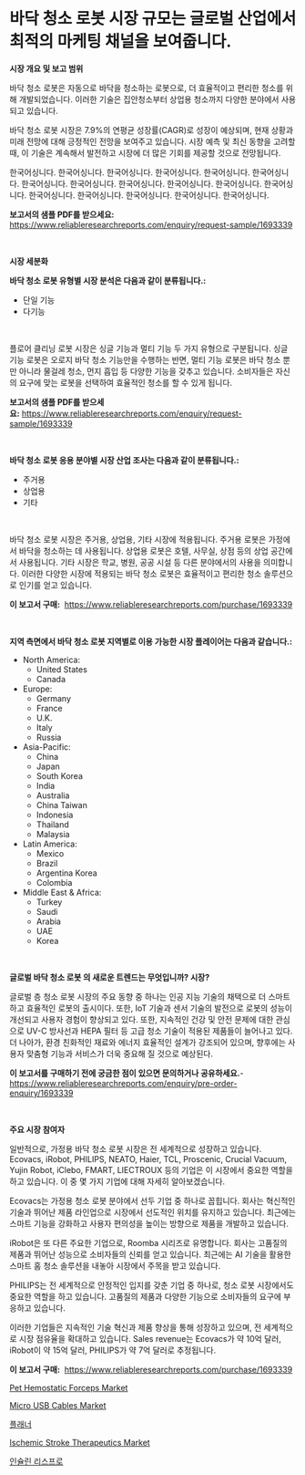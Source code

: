 <p><h1>바닥 청소 로봇 시장 규모는 글로벌 산업에서 최적의 마케팅 채널을 보여줍니다.</h1></p><p><strong>시장 개요 및 보고 범위</strong></p>
<p><p>바닥 청소 로봇은 자동으로 바닥을 청소하는 로봇으로, 더 효율적이고 편리한 청소를 위해 개발되었습니다. 이러한 기술은 집안청소부터 상업용 청소까지 다양한 분야에서 사용되고 있습니다. </p><p>바닥 청소 로봇 시장은 7.9%의 연평균 성장률(CAGR)로 성장이 예상되며, 현재 상황과 미래 전망에 대해 긍정적인 전망을 보여주고 있습니다. 시장 예측 및 최신 동향을 고려할 때, 이 기술은 계속해서 발전하고 시장에 더 많은 기회를 제공할 것으로 전망됩니다.</p><p>한국어싱니다. 한국어싱니다. 한국어싱니다. 한국어싱니다. 한국어싱니다. 한국어싱니다. 한국어싱니다. 한국어싱니다. 한국어싱니다. 한국어싱니다. 한국어싱니다. 한국어싱니다. 한국어싱니다. 한국어싱니다. 한국어싱니다. 한국어싱니다. 한국어싱니다.</p></p>
<p><strong>보고서의 샘플 PDF를 받으세요:</strong> <a href="https://www.reliableresearchreports.com/enquiry/request-sample/1693339">https://www.reliableresearchreports.com/enquiry/request-sample/1693339</a></p>
<p>&nbsp;</p>
<p><strong>시장 세분화</strong></p>
<p><strong>바닥 청소 로봇 유형별 시장 분석은 다음과 같이 분류됩니다.:</strong></p>
<p><ul><li>단일 기능</li><li>다기능</li></ul></p>
<p>&nbsp;</p>
<p><p>플로어 클리닝 로봇 시장은 싱글 기능과 멀티 기능 두 가지 유형으로 구분됩니다. 싱글 기능 로봇은 오로지 바닥 청소 기능만을 수행하는 반면, 멀티 기능 로봇은 바닥 청소 뿐만 아니라 물걸레 청소, 먼지 흡입 등 다양한 기능을 갖추고 있습니다. 소비자들은 자신의 요구에 맞는 로봇을 선택하여 효율적인 청소를 할 수 있게 됩니다.</p></p>
<p><strong>보고서의 샘플 PDF를 받으세요:</strong>&nbsp;<a href="https://www.reliableresearchreports.com/enquiry/request-sample/1693339">https://www.reliableresearchreports.com/enquiry/request-sample/1693339</a></p>
<p>&nbsp;</p>
<p><strong> 바닥 청소 로봇 응용 분야별 시장 산업 조사는 다음과 같이 분류됩니다.:</strong></p>
<p><ul><li>주거용</li><li>상업용</li><li>기타</li></ul></p>
<p>&nbsp;</p>
<p><p>바닥 청소 로봇 시장은 주거용, 상업용, 기타 시장에 적용됩니다. 주거용 로봇은 가정에서 바닥을 청소하는 데 사용됩니다. 상업용 로봇은 호텔, 사무실, 상점 등의 상업 공간에서 사용됩니다. 기타 시장은 학교, 병원, 공공 시설 등 다른 분야에서의 사용을 의미합니다. 이러한 다양한 시장에 적용되는 바닥 청소 로봇은 효율적이고 편리한 청소 솔루션으로 인기를 얻고 있습니다.</p></p>
<p><strong>이 보고서 구매:</strong>&nbsp; <a href="https://www.reliableresearchreports.com/purchase/1693339">https://www.reliableresearchreports.com/purchase/1693339</a></p>
<p>&nbsp;</p>
<p><strong>지역 측면에서 바닥 청소 로봇 지역별로 이용 가능한 시장 플레이어는 다음과 같습니다.:</strong></p>
<p><ul>
    <li>
        North America:
        <ul>
            <li>United States</li>
            <li>Canada</li>
        </ul>
    </li>
    <li>
        Europe:
        <ul>
            <li>Germany</li>
            <li>France</li>
            <li>U.K.</li>
            <li>Italy</li>
            <li>Russia</li>
        </ul>
    </li>
    <li>
        Asia-Pacific:
        <ul>
            <li>China</li>
            <li>Japan</li>
            <li>South Korea</li>
            <li>India</li>
            <li>Australia</li>
            <li>China Taiwan</li>
            <li>Indonesia</li>
            <li>Thailand</li>
            <li>Malaysia</li>
        </ul>
    </li>
    <li>
        Latin America:
        <ul>
            <li>Mexico</li>
            <li>Brazil</li>
            <li>Argentina Korea</li>
            <li>Colombia</li>
        </ul>
    </li>
    <li>
        Middle East & Africa:
        <ul>
            <li>Turkey</li>
            <li>Saudi</li>
            <li>Arabia</li>
            <li>UAE</li>
            <li>Korea</li>
        </ul>
    </li>
    </ul></p>
<p>&nbsp;</p>
<p><strong>글로벌 바닥 청소 로봇 의 새로운 트렌드는 무엇입니까? 시장?</strong></p>
<p><p>글로벌 층 청소 로봇 시장의 주요 동향 중 하나는 인공 지능 기술의 채택으로 더 스마트하고 효율적인 로봇의 출시이다. 또한, IoT 기술과 센서 기술의 발전으로 로봇의 성능이 개선되고 사용자 경험이 향상되고 있다. 또한, 지속적인 건강 및 안전 문제에 대한 관심으로 UV-C 방사선과 HEPA 필터 등 고급 청소 기술이 적용된 제품들이 늘어나고 있다. 더 나아가, 환경 친화적인 재료와 에너지 효율적인 설계가 강조되어 있으며, 향후에는 사용자 맞춤형 기능과 서비스가 더욱 중요해 질 것으로 예상된다.</p></p>
<p><strong>이 보고서를 구매하기 전에 궁금한 점이 있으면 문의하거나 공유하세요.</strong>- <a href="https://www.reliableresearchreports.com/enquiry/pre-order-enquiry/1693339">https://www.reliableresearchreports.com/enquiry/pre-order-enquiry/1693339</a></p>
<p>&nbsp;</p>
<p><strong>주요 시장 참여자</strong></p>
<p><p>일반적으로, 가정용 바닥 청소 로봇 시장은 전 세계적으로 성장하고 있습니다. Ecovacs, iRobot, PHILIPS, NEATO, Haier, TCL, Proscenic, Crucial Vacuum, Yujin Robot, iClebo, FMART, LIECTROUX 등의 기업은 이 시장에서 중요한 역할을 하고 있습니다. 이 중 몇 가지 기업에 대해 자세히 알아보겠습니다.</p><p>Ecovacs는 가정용 청소 로봇 분야에서 선두 기업 중 하나로 꼽힙니다. 회사는 혁신적인 기술과 뛰어난 제품 라인업으로 시장에서 선도적인 위치를 유지하고 있습니다. 최근에는 스마트 기능을 강화하고 사용자 편의성을 높이는 방향으로 제품을 개발하고 있습니다.</p><p>iRobot은 또 다른 주요한 기업으로, Roomba 시리즈로 유명합니다. 회사는 고품질의 제품과 뛰어난 성능으로 소비자들의 신뢰를 얻고 있습니다. 최근에는 AI 기술을 활용한 스마트 홈 청소 솔루션을 내놓아 시장에서 주목을 받고 있습니다.</p><p>PHILIPS는 전 세계적으로 안정적인 입지를 갖춘 기업 중 하나로, 청소 로봇 시장에서도 중요한 역할을 하고 있습니다. 고품질의 제품과 다양한 기능으로 소비자들의 요구에 부응하고 있습니다.</p><p>이러한 기업들은 지속적인 기술 혁신과 제품 향상을 통해 성장하고 있으며, 전 세계적으로 시장 점유율을 확대하고 있습니다. Sales revenue는 Ecovacs가 약 10억 달러, iRobot이 약 15억 달러, PHILIPS가 약 7억 달러로 추정됩니다.</p></p>
<p><strong>이 보고서 구매:</strong>&nbsp;&nbsp;<a href="https://www.reliableresearchreports.com/purchase/1693339">https://www.reliableresearchreports.com/purchase/1693339</a></p>
<p><p><a href="https://invited-way-688.notion.site/Pet-Hemostatic-Forceps-Market-Research-Report-The-Key-To-Successful-Business-Strategy-Forecasted-fo-748589504b384548a0755ac1ac060351">Pet Hemostatic Forceps Market</a></p><p><a href="https://view.publitas.com/reportprime-1/micro-usb-cables-market-size-evaluating-its-market-trends-growth-and-projections-2024-2031/">Micro USB Cables Market</a></p><p><a href="https://github.com/xvz497517413/Market-Research-Report-List-1/blob/main/4640948194294.md">플래너</a></p><p><a href="https://issuu.com/reportprime-2/docs/ischemic-stroke-therapeutics-market-size-2030.pptx">Ischemic Stroke Therapeutics Market</a></p><p><a href="https://medium.com/@fernandotryo5lson96765/%EC%9D%B8%EC%8A%90%EB%A6%B0-%EB%A6%AC%EC%8A%A4%ED%94%84%EB%A1%9C-%EC%8B%9C%EC%9E%A5-%EB%B3%B4%EA%B3%A0%EC%84%9C%EB%8A%94-%EC%9D%B4-%EC%8B%9C%EC%9E%A5%EC%9D%98-%EC%B5%9C%EC%8B%A0-%ED%8A%B8%EB%A0%8C%EB%93%9C%EC%99%80-%EC%84%B1%EC%9E%A5-%EA%B8%B0%ED%9A%8C%EB%A5%BC-%EB%B3%B4%EC%97%AC%EC%A4%8D%EB%8B%88%EB%8B%A4-f23a5646963e">인슐린 리스프로</a></p></p>
